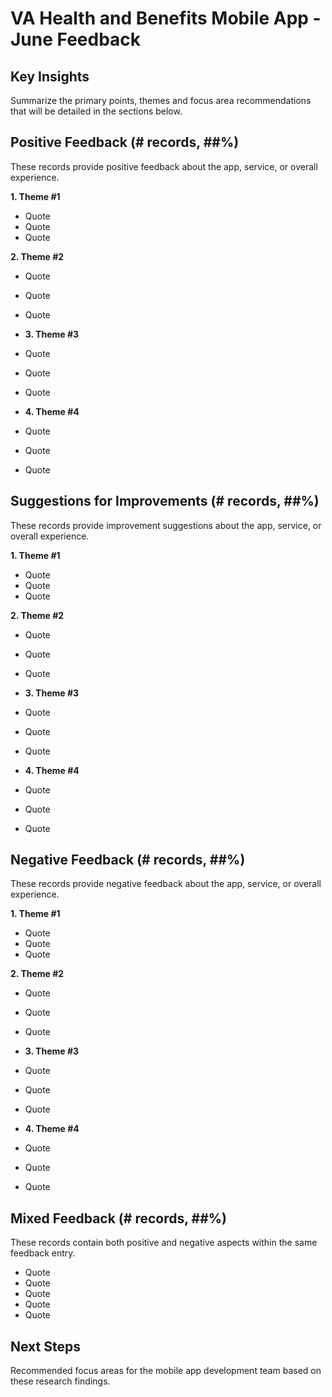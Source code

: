 # VA Health and Benefits Mobile App - June Feedback

## Key Insights
Summarize the primary points, themes and focus area recommendations that will be detailed in the sections below. 

## Positive Feedback (# records, ##%)
These records provide positive feedback about the app, service, or overall experience.

**1. Theme #1**
- Quote
- Quote
- Quote

**2. Theme #2**
- Quote
- Quote
- Quote

- **3. Theme #3**
- Quote
- Quote
- Quote

- **4. Theme #4**
- Quote
- Quote
- Quote

## Suggestions for Improvements (# records, ##%)
These records provide improvement suggestions about the app, service, or overall experience.

**1. Theme #1**
- Quote
- Quote
- Quote

**2. Theme #2**
- Quote
- Quote
- Quote

- **3. Theme #3**
- Quote
- Quote
- Quote

- **4. Theme #4**
- Quote
- Quote
- Quote

## Negative Feedback (# records, ##%)
These records provide negative feedback about the app, service, or overall experience.

**1. Theme #1**
- Quote
- Quote
- Quote

**2. Theme #2**
- Quote
- Quote
- Quote

- **3. Theme #3**
- Quote
- Quote
- Quote

- **4. Theme #4**
- Quote
- Quote
- Quote

## Mixed Feedback (# records, ##%)
These records contain both positive and negative aspects within the same feedback entry.

- Quote
- Quote
- Quote
- Quote
- Quote

## Next Steps
Recommended focus areas for the mobile app development team based on these research findings.
